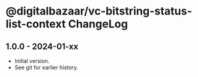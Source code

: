 # @digitalbazaar/vc-bitstring-status-list-context ChangeLog

## 1.0.0 - 2024-01-xx

- Initial version.
- See git for earlier history.
